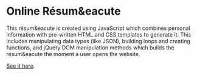 # Online R&eacute;sum&eacute

This r&eacute;sum&eacute is created using JavaScript which combines personal
information with pre-written HTML and CSS templates to generate it.  This
includes manipulating data types (like JSON), building loops and creating
functions, and jQuery DOM manipulation methods which builds the r&eacute;sum&eacute
the moment a user opens the website.

[See it here](http://rajiv-shankar.github.io/Udacity-FEND-Project-2/).
